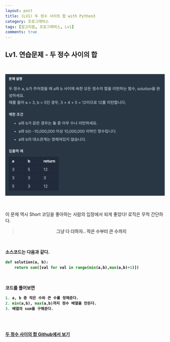```yaml
---
layout: post
title: (LV1) 두 정수 사이의 합 with Python3
category: 프로그래머스
tags: [알고리즘, 프로그래머스, Lv1]
comments: true
---
```


## Lv1. 연습문제 - 두 정수 사이의 합

<br>



![](/assets/img/두%20정수%20사이의%20합.png)

<br>

이 문제 역시 Short 코딩을 좋아하는 사람의 입장에서 되게 좋았다! 로직은 무척 간단하다.

> <center><b>그냥 다 더하자.. 작은 수부터 큰 수까지<b></center>

<br>

소스코드는 다음과 같다.

```python
def solution(a, b):
    return sum([val for val in range(min(a,b),max(a,b)+1)])
```

<br>

코드를 풀어보면

```python
1. a, b 중 작은 수와 큰 수를 정해준다.
2. min(a,b), max(a,b)까지 정수 배열을 만든다.
3. 배열의 sum을 구해준다.
```



<br>

<br>

[두 정수 사이의 합 Github에서 보기](https://github.com/ljh9601/BOJ-Programmers/blob/master/Programmers/Lv1/두%20정수%20사이의%20합.py)

